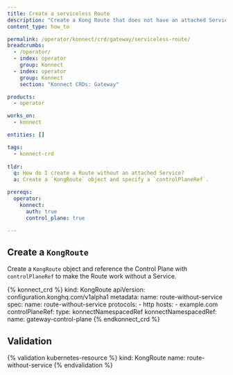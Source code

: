 ```yaml
---
title: Create a serviceless Route
description: "Create a Kong Route that does not have an attached Service. Useful when used with the Lambda plugin."
content_type: how_to

permalink: /operator/konnect/crd/gateway/serviceless-route/
breadcrumbs:
  - /operator/
  - index: operator
    group: Konnect
  - index: operator
    group: Konnect
    section: "Konnect CRDs: Gateway"

products:
  - operator

works_on:
  - konnect

entities: []

tags:
  - konnect-crd
 
tldr:
  q: How do I create a Route without an attached Service?
  a: Create a `KongRoute` object and specify a `controlPlaneRef`.

prereqs:
  operator:
    konnect:
      auth: true
      control_plane: true

---
```


## Create a `KongRoute`

Create a `KongRoute` object and reference the Control Plane with `controlPlaneRef` to make the Route work without a Service.

<!-- vale on -->
{% konnect_crd %}
kind: KongRoute
apiVersion: configuration.konghq.com/v1alpha1
metadata:
  name: route-without-service
spec:
  name: route-without-service
  protocols:
    - http
  hosts:
    - example.com
  controlPlaneRef:
    type: konnectNamespacedRef
    konnectNamespacedRef:
      name: gateway-control-plane
{% endkonnect_crd %}
<!-- vale on -->

## Validation

<!-- vale off -->
{% validation kubernetes-resource %}
kind: KongRoute
name: route-without-service
{% endvalidation %}
<!-- vale on -->